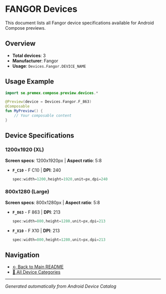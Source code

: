 # FANGOR Devices

This document lists all Fangor device specifications available for Android Compose previews.

## Overview

- **Total devices**: 3
- **Manufacturer**: Fangor
- **Usage**: `Devices.Fangor.DEVICE_NAME`

## Usage Example

```kotlin
import se.premex.compose.preview.devices.*

@Preview(device = Devices.Fangor.F_863)
@Composable
fun MyPreview() {
    // Your composable content
}
```

## Device Specifications

### 1200x1920 (XL)

**Screen specs**: 1200x1920px | **Aspect ratio**: 5:8

- **`F_C10`** - F C10 | **DPI**: 240
  ```kotlin
  spec:width=1200,height=1920,unit=px,dpi=240
  ```

### 800x1280 (Large)

**Screen specs**: 800x1280px | **Aspect ratio**: 5:8

- **`F_863`** - F 863 | **DPI**: 213
  ```kotlin
  spec:width=800,height=1280,unit=px,dpi=213
  ```

- **`F_X10`** - F X10 | **DPI**: 213
  ```kotlin
  spec:width=800,height=1280,unit=px,dpi=213
  ```

## Navigation

- [← Back to Main README](../../README.md)
- [📱 All Device Categories](../README.md)

---
*Generated automatically from Android Device Catalog*
